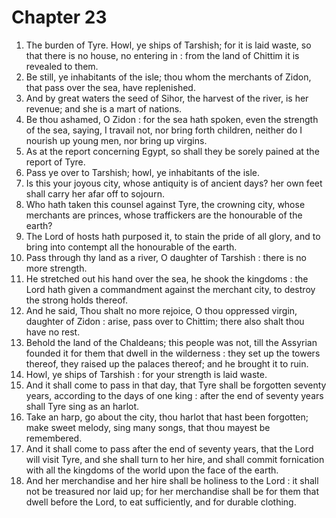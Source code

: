 # Chapter 23

1. The burden of Tyre. Howl, ye ships of Tarshish; for it is laid waste, so that there is no house, no entering in : from the land of Chittim it is revealed to them.
2. Be still, ye inhabitants of the isle; thou whom the merchants of Zidon, that pass over the sea, have replenished.
3. And by great waters the seed of Sihor, the harvest of the river, is her revenue; and she is a mart of nations.
4. Be thou ashamed, O Zidon : for the sea hath spoken, even the strength of the sea, saying, I travail not, nor bring forth children, neither do I nourish up young men, nor bring up virgins.
5. As at the report concerning Egypt, so shall they be sorely pained at the report of Tyre.
6. Pass ye over to Tarshish; howl, ye inhabitants of the isle.
7. Is this your joyous city, whose antiquity is of ancient days? her own feet shall carry her afar off to sojourn.
8. Who hath taken this counsel against Tyre, the crowning city, whose merchants are princes, whose traffickers are the honourable of the earth?
9. The Lord of hosts hath purposed it, to stain the pride of all glory, and to bring into contempt all the honourable of the earth.
10. Pass through thy land as a river, O daughter of Tarshish : there is no more strength.
11. He stretched out his hand over the sea, he shook the kingdoms : the Lord hath given a commandment against the merchant city, to destroy the strong holds thereof.
12. And he said, Thou shalt no more rejoice, O thou oppressed virgin, daughter of Zidon : arise, pass over to Chittim; there also shalt thou have no rest.
13. Behold the land of the Chaldeans; this people was not, till the Assyrian founded it for them that dwell in the wilderness : they set up the towers thereof, they raised up the palaces thereof; and he brought it to ruin.
14. Howl, ye ships of Tarshish : for your strength is laid waste.
15. And it shall come to pass in that day, that Tyre shall be forgotten seventy years, according to the days of one king : after the end of seventy years shall Tyre sing as an harlot.
16. Take an harp, go about the city, thou harlot that hast been forgotten; make sweet melody, sing many songs, that thou mayest be remembered.
17. And it shall come to pass after the end of seventy years, that the Lord will visit Tyre, and she shall turn to her hire, and shall commit fornication with all the kingdoms of the world upon the face of the earth.
18. And her merchandise and her hire shall be holiness to the Lord : it shall not be treasured nor laid up; for her merchandise shall be for them that dwell before the Lord, to eat sufficiently, and for durable clothing.


